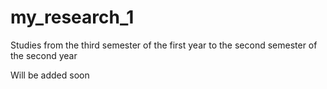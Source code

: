 # my_research_1
Studies from the third semester of the first year to the second semester of the second year


Will be added soon

